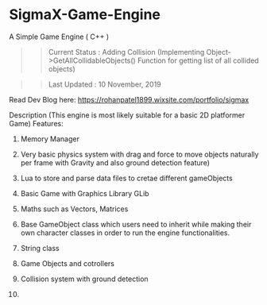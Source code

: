 # SigmaX-Game-Engine
A Simple Game Engine ( C++ )

>> Current Status : Adding Collision (Implementing Object->GetAllCollidableObjects() Function for getting list of all collided objects)
	  
>> Last Updated : 10 November, 2019

Read Dev Blog here: https://rohanpatel1899.wixsite.com/portfolio/sigmax

Description
(This engine is most likely suitable for a basic 2D platformer Game)
Features:

1) Memory Manager

2) Very basic physics system with drag and force to move objects naturally per frame with Gravity and also ground detection feature)

3) Lua to store and parse data files to cretae different gameObjects

4) Basic Game with Graphics Library GLib

5) Maths such as Vectors, Matrices

6) Base GameObject class which users need to inherit while making their own character classes in order to run the engine functionalities.

7) String class

8) Game Objects and cotrollers

9) Collision system with ground detection

10) 
